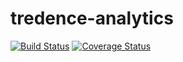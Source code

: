 # tredence-analytics
[![Build Status](https://secure.travis-ci.org/user.name/tredence-analytics.png?branch=master)](https://travis-ci.org/user.name/tredence-analytics)
[![Coverage Status](https://coveralls.io/repos/user.name/tredence-analytics/badge.svg?branch=master)](https://coveralls.io/r/user.name/tredence-analytics/?branch=master)
